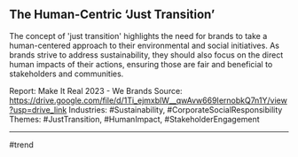 ## The Human-Centric ‘Just Transition’
The concept of 'just transition' highlights the need for brands to take a human-centered approach to their environmental and social initiatives. As brands strive to address sustainability, they should also focus on the direct human impacts of their actions, ensuring those are fair and beneficial to stakeholders and communities.

Report: Make It Real 2023 - We Brands
Source: https://drive.google.com/file/d/1Ti_ejmxblW__qwAvw669IernobkQ7n1Y/view?usp=drive_link 
Industries: #Sustainability, #CorporateSocialResponsibility
Themes: #JustTransition, #HumanImpact, #StakeholderEngagement

---

#trend